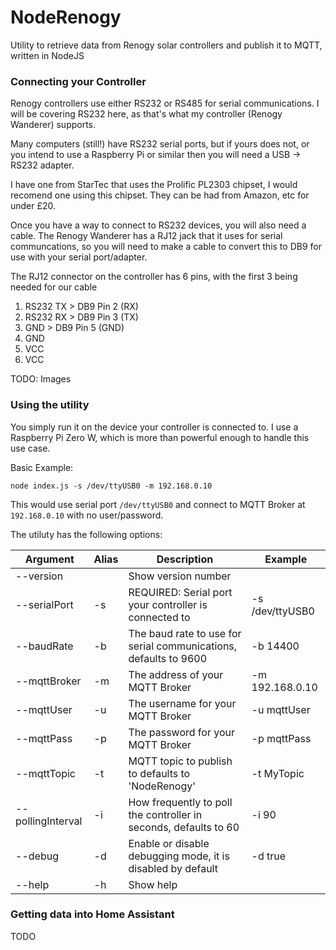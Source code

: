 # NodeRenogy

Utility to retrieve data from Renogy solar controllers and publish it to MQTT, written in NodeJS

### Connecting your Controller

Renogy controllers use either RS232 or RS485 for serial communications. I will be covering RS232 here, as that's what my controller (Renogy Wanderer) supports.

Many computers (still!) have RS232 serial ports, but if yours does not, or you intend to use a Raspberry Pi or similar then you will need a USB -> RS232 adapter. 

I have one from StarTec that uses the Prolific PL2303 chipset, I would recomend one using this chipset. They can be had from Amazon, etc for under £20.

Once you have a way to connect to RS232 devices, you will also need a cable. The Renogy Wanderer has a RJ12 jack that it uses for serial communcations, so you will need to make a cable to convert this to DB9 for use with your serial port/adapter.

The RJ12 connector on the controller has 6 pins, with the first 3 being needed for our cable

1. RS232 TX > DB9 Pin 2 (RX)
2. RS232 RX > DB9 Pin 3 (TX)
3. GND > DB9 Pin 5 (GND)
4. GND
5. VCC
6. VCC

TODO: Images

### Using the utility

You simply run it on the device your controller is connected to. I use a Raspberry Pi Zero W, which is more than powerful enough to handle this use case.

Basic Example:

`node index.js -s /dev/ttyUSB0 -m 192.168.0.10`

This would use serial port `/dev/ttyUSB0` and connect to MQTT Broker at `192.168.0.10` with no user/password.

The utiluty has the following options:

|Argument |Alias |Description | Example |
|---------|------|----------|-----|
|--version||Show version number|  |              
|--serialPort|-s|REQUIRED: Serial port your controller is connected to|-s /dev/ttyUSB0|
|--baudRate|-b|The baud rate to use for serial communications, defaults to 9600|-b 14400|
|--mqttBroker|-m|The address of your MQTT Broker|-m 192.168.0.10|
|--mqttUser|-u|The username for your MQTT Broker|-u mqttUser|
| --mqttPass|-p|The password for your MQTT Broker|-p mqttPass| 
|--mqttTopic|-t| MQTT topic to publish to defaults to 'NodeRenogy'|-t MyTopic|
|--pollingInterval|-i|How frequently to poll the controller in seconds, defaults to 60|-i 90|
|--debug|-d|Enable or disable debugging mode, it is disabled by default|-d true|   
|--help|-h|Show help ||

### Getting data into Home Assistant

TODO
